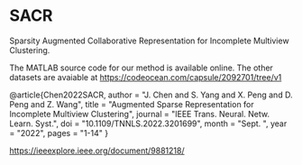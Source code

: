 # SACR
Sparsity Augmented Collaborative Representation for Incomplete Multiview Clustering.

The MATLAB source code for our method is available online. The other datasets are avaiable at https://codeocean.com/capsule/2092701/tree/v1

@article{Chen2022SACR,
  author        = "J. Chen and  S. Yang and  X. Peng and  D. Peng and Z. Wang",
  title         = "Augmented Sparse Representation for Incomplete Multiview Clustering",
  journal       = "IEEE Trans. Neural. Netw. Learn. Syst.",
  doi           = "10.1109/TNNLS.2022.3201699",
  month         = "Sept. ",
  year          = "2022",
  pages         = "1-14"
}

https://ieeexplore.ieee.org/document/9881218/
